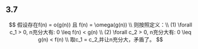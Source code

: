 ## 3.7

$$
假设存在f(n) = o(g(n)) 且 f(n) = \omega(g(n)) \\
则按照定义：\\
(1) \forall c_1 > 0, n充分大有: 0 \leq f(n) < g(n) \\
(2) \forall c_2 > 0, n充分大有: 0 \leq g(n) < f(n) \\
取c_1 = c_2,并让n充分大，矛盾了。
$$

